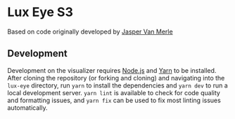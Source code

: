 # Lux Eye S3

Based on code originally developed by [Jasper Van Merle](https://github.com/jmerle) 

## Development

Development on the visualizer requires [Node.js](https://nodejs.org/en/) and [Yarn](https://yarnpkg.com/) to be installed. After cloning the repository (or forking and cloning) and navigating into the `lux-eye` directory, run `yarn` to install the dependencies and `yarn dev` to run a local development server. `yarn lint` is available to check for code quality and formatting issues, and `yarn fix` can be used to fix most linting issues automatically.
